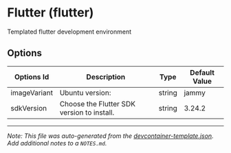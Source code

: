 
# Flutter (flutter)

Templated flutter development environment

## Options

| Options Id | Description | Type | Default Value |
|-----|-----|-----|-----|
| imageVariant | Ubuntu version: | string | jammy |
| sdkVersion | Choose the Flutter SDK version to install. | string | 3.24.2 |



---

_Note: This file was auto-generated from the [devcontainer-template.json](https://github.com/RobertLD/devc-templates/blob/main/src/flutter/devcontainer-template.json).  Add additional notes to a `NOTES.md`._
